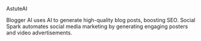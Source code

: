 AstuteAI

Blogger AI uses AI to generate high-quality blog posts, boosting SEO.
Social Spark automates social media marketing by generating engaging posters and video advertisements.
